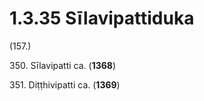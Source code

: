 # 1.3.35 Sīlavipattiduka

(157.)

350\. Sīlavipatti ca. (**1368**)

351\. Diṭṭhivipatti ca. (**1369**)
